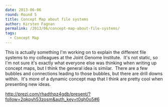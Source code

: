 ```yaml
---
date: 2013-06-06
round: Round 5
title: Concept Map about file systems
author: Kirsten Fagnan
permalink: /2013/06/concept-map-about-file-systems/
tags:
  - Concept Map
---
```

This is actually something I'm working on to explain the different file systems to my colleagues at the Joint Genome Institute.  It's not static, so I'm not sure it's exactly what everyone else was thinking when writing up concept maps, but I think the general idea is similar.  There are a few bubbles and connections leading to those bubbles, but there are drill downs within.  It's more of a dynamic concept map that I think are pretty cool when presenting new ideas.

http://prezi.com/rhadthpz4gdb/present/?follow=2qkpyh53zosm&auth_key=t0qh0o5#6

&nbsp;

